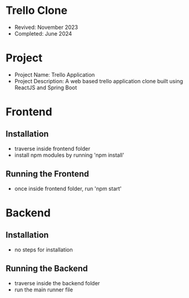 # Trello Clone

- Revived: November 2023
- Completed: June 2024

# Project

- Project Name: Trello Application
- Project Description: A web based trello application clone built using ReactJS and Spring Boot

# Frontend

## Installation

- traverse inside frontend folder
- install npm modules by running 'npm install'

## Running the Frontend

- once inside frontend folder, run 'npm start'

# Backend

## Installation

- no steps for installation

## Running the Backend

- traverse inside the backend folder
- run the main runner file
